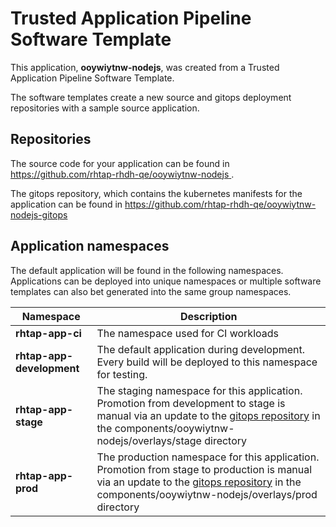 # Trusted Application Pipeline Software Template

This application, **ooywiytnw-nodejs**, was created from a Trusted Application Pipeline Software Template.

The software templates create a new source and gitops deployment repositories with a sample source application. 

## Repositories

The source code for your application can be found in [https://github.com/rhtap-rhdh-qe/ooywiytnw-nodejs ](https://github.com/rhtap-rhdh-qe/ooywiytnw-nodejs ).
 
The gitops repository, which contains the kubernetes manifests for the application can be found in 
[https://github.com/rhtap-rhdh-qe/ooywiytnw-nodejs-gitops ](https://github.com/rhtap-rhdh-qe/ooywiytnw-nodejs-gitops ) 

## Application namespaces 

The default application will be found in the following namespaces. Applications can be deployed into unique namespaces or multiple software templates can also bet generated into the same group namespaces.  

|  Namespace   |  Description   |  
| -------- | -------- |
| **rhtap-app-ci** | The namespace used for CI workloads |
| **rhtap-app-development** | The default application during development. Every build will be deployed to this namespace for testing. |
| **rhtap-app-stage** | The staging namespace for this application. Promotion from development to stage is manual via an update to the [gitops repository](https://github.com/rhtap-rhdh-qe/ooywiytnw-nodejs-gitops ) in the components/ooywiytnw-nodejs/overlays/stage directory |
| **rhtap-app-prod** | The production namespace for this application. Promotion from stage to production is manual via an update to the [gitops repository](https://github.com/rhtap-rhdh-qe/ooywiytnw-nodejs-gitops ) in the components/ooywiytnw-nodejs/overlays/prod directory |